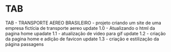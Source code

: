 # TAB
TAB - TRANSPORTE AEREO BRASILEIRO - projeto criando um site de uma empresa fictícia de transporte aereo
update 1.0 - Atualizando o html da pagina home 
upadate 1.1 - atualização de video para gif
update 1.2 - criação da pagina home e adição de favicon
update 1.3 - criação e estilização da página passagens
